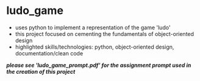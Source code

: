<h1>ludo_game</h1>
<ul>
<li>uses python to implement a representation of the game 'ludo'</li>
<li>this project focused on cementing the fundamentals of object-oriented design</li>
<li>highlighted skills/technologies: python, object-oriented design, documentation/clean code</li>
</ul>
<em><b>please see 'ludo_game_prompt.pdf' for the assignment prompt used in the creation of this project</em></b>
